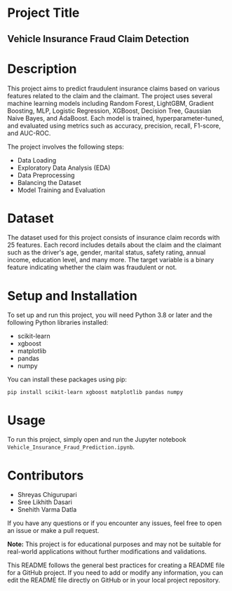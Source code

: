 # Project Title
## Vehicle Insurance Fraud Claim Detection

# Description
This project aims to predict fraudulent insurance claims based on various features related to the claim and the claimant. The project uses several machine learning models including Random Forest, LightGBM, Gradient Boosting, MLP, Logistic Regression, XGBoost, Decision Tree, Gaussian Naive Bayes, and AdaBoost. Each model is trained, hyperparameter-tuned, and evaluated using metrics such as accuracy, precision, recall, F1-score, and AUC-ROC.

The project involves the following steps:

- Data Loading
- Exploratory Data Analysis (EDA)
- Data Preprocessing
- Balancing the Dataset
- Model Training and Evaluation

# Dataset
The dataset used for this project consists of insurance claim records with 25 features. Each record includes details about the claim and the claimant such as the driver's age, gender, marital status, safety rating, annual income, education level, and many more. The target variable is a binary feature indicating whether the claim was fraudulent or not.

# Setup and Installation
To set up and run this project, you will need Python 3.8 or later and the following Python libraries installed:

- scikit-learn
- xgboost
- matplotlib
- pandas
- numpy

You can install these packages using pip:

```
pip install scikit-learn xgboost matplotlib pandas numpy
```

# Usage
To run this project, simply open and run the Jupyter notebook `Vehicle_Insurance_Fraud_Prediction.ipynb`.

# Contributors
- Shreyas Chigurupari
- Sree Likhith Dasari
- Snehith Varma Datla

If you have any questions or if you encounter any issues, feel free to open an issue or make a pull request.

**Note:** This project is for educational purposes and may not be suitable for real-world applications without further modifications and validations.

This README follows the general best practices for creating a README file for a GitHub project. If you need to add or modify any information, you can edit the README file directly on GitHub or in your local project repository.

